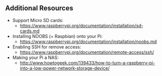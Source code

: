 ## Additional Resources

* Support Micro SD cards:
  * https://www.raspberrypi.org/documentation/installation/sd-cards.md
* Installing NOOBS (+ Raspbian) onto your Pi:
  * https://www.raspberrypi.org/documentation/installation/noobs.md
* Enabling SSH for remove access:
  * https://www.raspberrypi.org/documentation/remote-access/ssh/
* Making your Pi a NAS:
  * http://www.howtogeek.com/139433/how-to-turn-a-raspberry-pi-into-a-low-power-network-storage-device/
